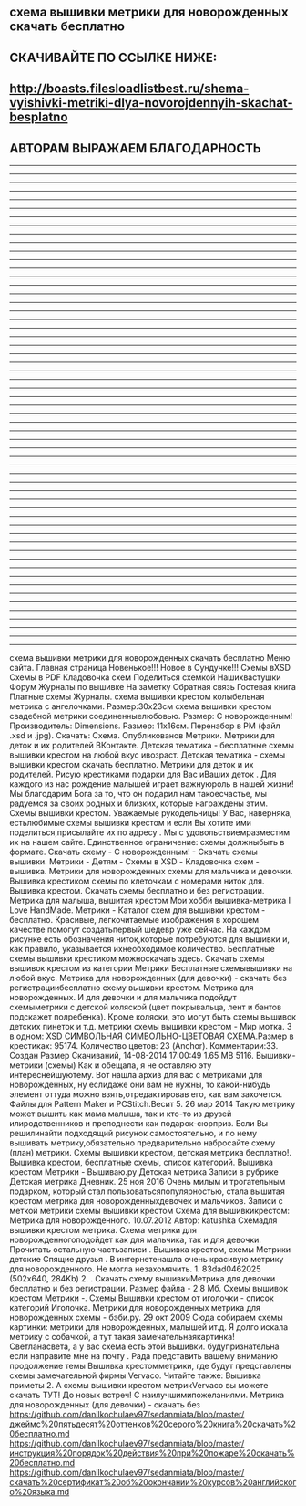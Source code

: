 схема вышивки метрики для новорожденных скачать бесплатно
--------------------------------------------------
СКАЧИВАЙТЕ ПО ССЫЛКЕ НИЖЕ:
--------------------------------------------------
http://boasts.filesloadlistbest.ru/shema-vyishivki-metriki-dlya-novorojdennyih-skachat-besplatno
--------------------------------------------------
АВТОРАМ ВЫРАЖАЕМ БЛАГОДАРНОСТЬ
--------------------------------------------------
--------------------------------------------------
--------------------------------------------------
--------------------------------------------------
--------------------------------------------------
--------------------------------------------------
--------------------------------------------------
--------------------------------------------------
--------------------------------------------------
--------------------------------------------------
--------------------------------------------------
--------------------------------------------------
--------------------------------------------------
--------------------------------------------------
--------------------------------------------------
--------------------------------------------------
--------------------------------------------------
--------------------------------------------------
--------------------------------------------------
--------------------------------------------------
--------------------------------------------------
--------------------------------------------------
--------------------------------------------------
--------------------------------------------------
--------------------------------------------------
--------------------------------------------------
--------------------------------------------------
--------------------------------------------------
--------------------------------------------------
--------------------------------------------------
--------------------------------------------------
--------------------------------------------------
--------------------------------------------------
--------------------------------------------------
--------------------------------------------------
--------------------------------------------------
--------------------------------------------------
--------------------------------------------------
--------------------------------------------------
--------------------------------------------------
--------------------------------------------------
--------------------------------------------------
--------------------------------------------------
--------------------------------------------------
--------------------------------------------------
--------------------------------------------------
--------------------------------------------------
--------------------------------------------------
--------------------------------------------------
--------------------------------------------------
--------------------------------------------------
--------------------------------------------------
--------------------------------------------------
--------------------------------------------------
--------------------------------------------------
--------------------------------------------------
--------------------------------------------------
--------------------------------------------------
схема вышивки метрики для новорожденных скачать бесплатно Меню сайта. Главная страница  Новенькое!!! Новое в Сундучке!!! Схемы вXSD  Схемы в PDF  Кладовочка схем  Поделиться схемкой  Нашихвастушки  Форум  Журналы по вышивке  На заметку  Обратная связь Гостевая книга  Платные схемы  Журналы. схема вышивки крестом колыбельная метрика с ангелочками. Размер:30x23см  схема вышивки крестом свадебной метрики соединенныелюбовью. Размер:  С новорожденным! Производитель: Dimensions. Размер: 11x16см. Перенабор в РМ (файл .xsd и .jpg). Скачать: Схема. Опубликованов Метрики. Метрики для деток и их родителей  ВКонтакте. Детская тематика - бесплатные схемы вышивки крестом на любой вкус ивозраст. Детская тематика - схемы вышивки крестом скачать бесплатно. Метрики для деток и их родителей.   Рисую крестиками подарки для Вас иВаших деток  . Для каждого из нас рождение малышей играет важнуюроль в нашей жизни! Мы благодарим Бога за то, что он подарил нам такоесчастье, мы радуемся за своих родных и близких, которые награждены этим. Схемы вышивки крестом. Уважаемые рукодельницы! У Вас, наверняка, естьлюбимые схемы вышивки крестом и если Вы хотите ими поделиться,присылайте их по адресу . Мы с удовольствиемразместим их на нашем сайте. Единственное ограничение: схемы должныбыть в формате. Скачать схему - С новорожденным! - Скачать схемы вышивки. Метрики - Детям - Схемы в XSD - Кладовочка схем - вышивка. Метрики для новорожденных схемы для мальчика и девочки. Вышивка крестиком схемы по клеточкам с номерами ниток для. Вышивка крестом. Скачать схемы бесплатно и без регистрации. Метрика для малыша, вышитая крестом  Мои хобби
вышивка-метрика  I Love HandMade. Метрики - Каталог схем для вышивки крестом - бесплатно. Красивые, легкочитаемые изображения в хорошем качестве помогут создатьпервый шедевр уже сейчас. На каждом рисунке есть обозначения ниток,которые потребуются для вышивки и, как правило, указывается ихнеобходимое количество. Бесплатные схемы вышивки крестиком можноскачать здесь. Скачать схемы вышивок крестом из категории Метрики  Бесплатные схемывышивки на любой вкус. Метрика для новорожденных (для девочки) - скачать без регистрациибесплатно схему вышивки крестом. Метрика для новорожденных. И для девочки и для мальчика подойдут схемыметрики с детской коляской (цвет покрывальца, лент и бантов подскажет полребенка). Кроме коляски, это могут быть схемы вышивок детских пинеток и т.д. метрики схемы вышивки крестом - Мир мотка. 3 в одном: XSD  СИМВОЛЬНАЯ  СИМВОЛЬНО-ЦВЕТОВАЯ СХЕМА.Размер в крестиках: 95174. Количество цветов: 23 (Anchor). Комментарии:33. Создан Размер Скачиваний, 14-08-2014 17:00:49 1.65 MB 5116. Вышивки-метрики (схемы) Как и обещала, я не оставляю эту интереснейшуютему. Вот нашла архив для вас с метриками для новорожденных, ну еслидаже они вам не нужны, то какой-нибудь элемент оттуда можно взять,отредактировав его, как вам захочется. Файлы для Pattern Maker и PCStitch.Весит 5. 26 мар 2014  Такую метрику может вышить как мама малыша, так и кто-то из друзей илиродственников и преподнести как подарок-сюрприз.  Если Вы решилинайти подходящий рисунок самостоятельно, и по нему вышивать метрику,обязательно предварительно набросайте схему (план) метрики. Схемы вышивки крестом, детская метрика бесплатно!. Вышивка крестом, бесплатные схемы, список категорий. Вышивка крестом Метрики - Вышиваю.ру
Детская метрика  Записи в рубрике Детская метрика  Дневник. 25 ноя 2016  Очень милым и трогательным подарком, который стал пользоватьсяпопулярностью, стала вышитая крестом метрика для новорожденныхдевочек и мальчиков. Записи с меткой метрики схемы вышивки крестом  Схема для вышивкикрестом: Метрика для новорожденного. 10.07.2012  Автор: katushka  Схемадля вышивки крестом метрика. Схема метрики для новорожденногоподойдет как для мальчика, так и для девочки. Прочитать остальную частьзаписи . Вышивка крестом, схемы Метрики детские Спящие друзья . В интернетенашла очень красивую метрику для новорожденного. Не могла незахомячить. 1. 83dad0462025 (502x640, 284Kb) 2. . Скачать схему вышивкиМетрика для девочки бесплатно и без регистрации. Размер файла - 2.8 Мб. Схемы вышивок крестом Метрики -. Схемы Вышивки крестом от иголочки - список категорий  Иголочка. Метрики для новорожденных метрика для новорожденных схемы - бэби.ру. 29 окт 2009  Сюда собираем схемы  картинки: метрики для новорожденных, малышей ит.д.  Я долго искала метрику с собачкой, а тут такая замечательнаякартинка!  Светланасвета, а у вас схема есть этой вышивки. будупризнательна если направите мне на почту . Рада представить вашему вниманию продолжение темы Вышивка крестомметрики, где будут представлены схемы замечательной фирмы Vervaco. Читайте также: Вышивка приметы 2. А схемы вышивки крестом метрикVervaco вы можете скачать ТУТ! До новых встреч! С наилучшимипожеланиями. Метрика для новорожденных (для девочки) - скачать без
https://github.com/danilkochulaev97/sedanmiata/blob/master/джеймс%20пятьдесят%20оттенков%20серого%20книга%20скачать%20бесплатно.md
https://github.com/danilkochulaev97/sedanmiata/blob/master/инструкция%20порядок%20действия%20при%20пожаре%20скачать%20бесплатно.md
https://github.com/danilkochulaev97/sedanmiata/blob/master/скачать%20сертификат%20об%20окончании%20курсов%20английского%20языка.md